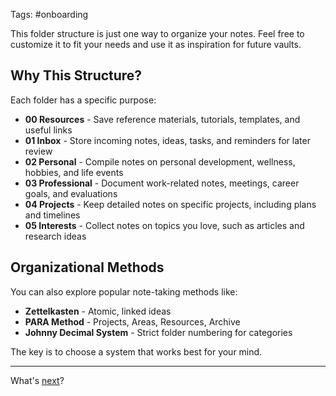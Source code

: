 Tags: #onboarding

This folder structure is just one way to organize your notes. Feel free to customize it to fit your needs and use it as inspiration for future vaults.

## Why This Structure?

Each folder has a specific purpose:

- **00 Resources** - Save reference materials, tutorials, templates, and useful links
- **01 Inbox** - Store incoming notes, ideas, tasks, and reminders for later review
- **02 Personal** - Compile notes on personal development, wellness, hobbies, and life events
- **03 Professional** - Document work-related notes, meetings, career goals, and evaluations
- **04 Projects** - Keep detailed notes on specific projects, including plans and timelines
- **05 Interests** - Collect notes on topics you love, such as articles and research ideas

## Organizational Methods

You can also explore popular note-taking methods like:

- **Zettelkasten** - Atomic, linked ideas
- **PARA Method** - Projects, Areas, Resources, Archive
- **Johnny Decimal System** - Strict folder numbering for categories

The key is to choose a system that works best for your mind.

---

What's [next](/01%20Inbox/Next%20Step.md)?